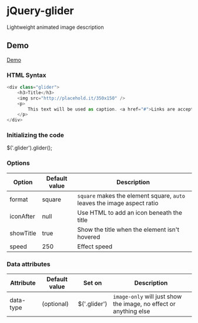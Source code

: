 # jQuery-glider
Lightweight animated image description

## Demo
[Demo](http://davewoodhall.com/plugins/jQuery-glider/index.html)

### HTML Syntax

```javascript
<div class="glider">
	<h3>Title</h3>
	<img src="http://placehold.it/350x150" />
	<p>
		This text will be used as caption. <a href="#">Links are accepted.</a>
	</p>
</div>
```

### Initializing the code
$('.glider').glider();

### Options
Option  | Default value | Description
------------- | ------------- | -------------
format | square | `square` makes the element square, `auto` leaves the image aspect ratio
iconAfter | null | Use HTML to add an icon beneath the title
showTitle | true | Show the title when the element isn't hovered
speed | 250 | Effect speed

### Data attributes
Attribute | Default value | Set on | Description
------------- | ------------- | ------------- | -------------
data-type | (optional) | $('.glider') | `image-only` will just show the image, no effect or anything else